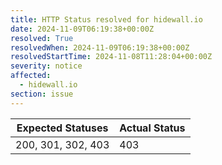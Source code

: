 ```yaml
---
title: HTTP Status resolved for hidewall.io
date: 2024-11-09T06:19:38+00:00Z
resolved: True
resolvedWhen: 2024-11-09T06:19:38+00:00Z
resolvedStartTime: 2024-11-08T11:28:04+00:00Z
severity: notice
affected:
  - hidewall.io
section: issue
---
```


| Expected Statuses | Actual Status  |
|-------------------|----------------|
| 200, 301, 302, 403 | 403 |

